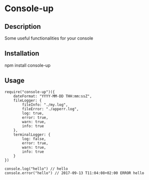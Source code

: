 # Console-up

## Description
Some useful functionalities for your console

## Installation
npm install console-up

## Usage
```
require("console-up")({
    dateFormat: "YYYY-MM-DD THH:mm:ssZ",
    fileLogger: {
        fileInfo: "./my.log",
        fileError: "./apperr.log",
        log: true,
        error: true,
        warn: true,
        info: true
    },
    terminalLogger: {
        log: false,
        error: true,
        warn: true,
        info: true
    }
})

console.log("hello") // hello
console.error("hello") // 2017-09-13 T11:04:08+02:00 ERROR hello
```
